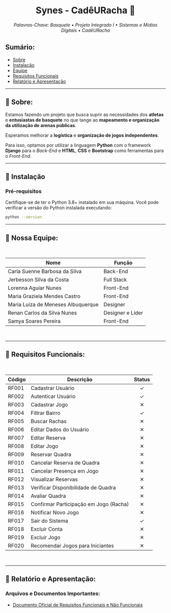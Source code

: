 <div align="center">

# Synes - CadêURacha 🏀

</div>


<div align="center">

###### Palavras-Chave: Basquete • Projeto Integrado I • Sistemas e Mídias Digitais • CadêURacha

</div>

## Sumário:
- [Sobre](#sobre)
- [Instalação](#instalacao)
- [Equipe](#equipe)
- [Requisitos Funcionais](#requisitos-funcionais)
- [Relatório e Apresentação](#relatório-e-apresentação)

---

<a id="sobre"></a>
## 🎥 Sobre:

Estamos fazendo um projeto que busca suprir as necessidades dos **atletas** e **entusiastas de basquete** no que tange ao **mapeamento e organização da utilização de arenas públicas**.  

Esperamos melhorar a **logística** e **organização de jogos independentes**.  

Para isso, optamos por utilizar a linguagem **Python** com o framework **Django** para o *Back-End* e **HTML**, **CSS** e **Bootstrap** como ferramentas para o *Front-End*.

---

<a id="instalacao"></a>
## 🚀 Instalação

### Pré-requisitos

Certifique-se de ter o Python 3.8+ instalado em sua máquina. Você pode verificar a versão do Python instalada executando:

```sh
python --version
```

---

  
<a id="equipe"></a>
  
## 🙋 Nossa Equipe:


<div align="center">
<br>

| Nome                                | Função             |
|-------------------------------------|--------------------|
| Carla Suenne Barbosa da Silva       | Back-End           |
| Jerbesson Silva da Costa            | Full Stack         |
| Lorenna Aguiar Nunes                | Front-End          |
| Maria Graziela Mendes Castro        | Front-End          |
| Maria Luíza de Meneses Albuquerque  | Designer           |
| Renan Carlos da Silva Nunes         | Designer e Líder   |
| Samya Soares Pereira                | Front-End          |

</div>

<br>

---


<a id="requisitos-funcionais"></a>
## 📑 Requisitos Funcionais: 

<div align="center">


<br>

| Código | Descrição                              | Status |
|--------|----------------------------------------|:------:|
| RF001  | Cadastrar Usuário                      |   ✓    |
| RF002  | Autenticar Usuário                     |   ✓    |
| RF003  | Cadastrar Jogo                         |   ✕    |
| RF004  | Filtrar Bairro                         |   ✓    |
| RF005  | Buscar Rachas                          |   ✕    |
| RF006  | Editar Dados do Usuário                |   ✕    |
| RF007  | Editar Reserva                         |   ✕    |
| RF008  | Editar Jogo                            |   ✕    |
| RF009  | Reservar Quadra                        |   ✕    |
| RF010  | Cancelar Reserva de Quadra             |   ✕    |
| RF011  | Cancelar Presença em Jogo              |   ✕    |
| RF012  | Visualizar Reservas                    |   ✕    |
| RF013  | Verificar Disponibilidade de Quadra    |   ✕    |
| RF014  | Avaliar Quadra                         |   ✕    |
| RF015  | Confirmar Participação em Jogo (Racha) |   ✕    |
| RF016  | Notificar Novo Jogo                    |   ✕    |
| RF017  | Sair do Sistema                        |   ✓    |
| RF018  | Excluir Conta                          |   ✕    |
| RF019  | Excluir Jogo                           |   ✕    |
| RF020  | Recomendar Jogos para Iniciantes       |   ✕    |


</div>

<br>

---

<a id="relatório-e-apresentação"></a>
## 📝 Relatório e Apresentação:

### Arquivos e Documentos Importantes:
- [Documento Oficial de Requisitos Funcionais e Não Funcionais](https://docs.google.com/document/d/1Ld6v-xZWNANKwsz1KVL2QF71mMjOWA8E/edit?usp=sharing&ouid=116392937404212256733&rtpof=true&sd=true)